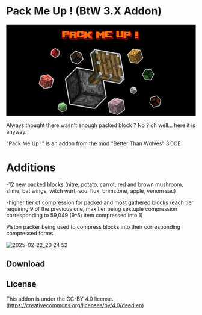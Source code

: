 # Pack Me Up ! (BtW 3.X Addon)
<p align="center">
  <img src="pack_me_up_icon.png?raw=true" alt="Addon's banner" width="800"/>
</p>

Always thought there wasn't enough packed block ? No ? oh well... here it is anyway. 

"Pack Me Up !" is an addon from the mod "Better Than Wolves" 3.0CE

# Additions

-12 new packed blocks (nitre, potato, carrot, red and brown mushroom, slime, bat wings, witch wart, soul flux, brimstone, apple, venom sac)

-higher tier of compression for packed and most gathered blocks (each tier requiring 9 of the previous one, max tier being sextuple compression corresponding to 59,049 (9^5) item compressed into 1)

Piston packer being used to compress blocks into their corresponding compressed forms.

![2025-02-22_20 24 52](https://github.com/user-attachments/assets/0fdb1174-b239-4df8-9378-cb3b5718a74c)

## Download


## License
This addon is under the CC-BY 4.0 license.
(https://creativecommons.org/licenses/by/4.0/deed.en)
